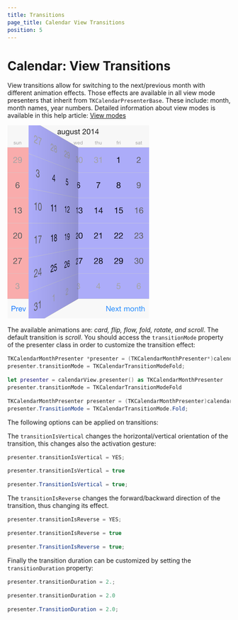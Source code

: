 ```yaml
---
title: Transitions
page_title: Calendar View Transitions
position: 5
---
```


# Calendar: View Transitions

View transitions allow for switching to the next/previous month with different animation effects. Those effects are available in all view mode presenters that inherit from <code>TKCalendarPresenterBase</code>. These include: month, month names, year numbers. Detailed information about view modes is available in this help article: [View modes](view-mode)

<img src="../images/calendar-view-transitions001.png"/>

The available animations are: *card, flip, flow, fold, rotate, and scroll*. The default transition is *scroll*. You should access the <code>transitionMode</code> property of the presenter class in order to customize the transition effect:

```Objective-C
TKCalendarMonthPresenter *presenter = (TKCalendarMonthPresenter*)calendarView.presenter;
presenter.transitionMode = TKCalendarTransitionModeFold;
```
```Swift
let presenter = calendarView.presenter() as TKCalendarMonthPresenter
presenter.transitionMode = TKCalendarTransitionModeFold
```
```C#
TKCalendarMonthPresenter presenter = (TKCalendarMonthPresenter)calendarView.Presenter;
presenter.TransitionMode = TKCalendarTransitionMode.Fold;
```

The following options can be applied on transitions:

The <code>transitionIsVertical</code> changes the horizontal/vertical orientation of the transition, this changes also the activation gesture:

```Objective-C
presenter.transitionIsVertical = YES;
```
```Swift
presenter.transitionIsVertical = true
```
```C#
presenter.TransitionIsVertical = true;
```

The <code>transitionIsReverse</code> changes the forward/backward direction of the transition, thus changing its effect.

```Objective-C
presenter.transitionIsReverse = YES;
```
```Swift
presenter.transitionIsReverse = true
```
```C#
presenter.TransitionIsReverse = true;
```

Finally the transition duration can be customized by setting the <code>transitionDuration</code> property:

```Objective-C
presenter.transitionDuration = 2.;
```
```Swift
presenter.transitionDuration = 2.0
```
```C#
presenter.TransitionDuration = 2.0;
```
